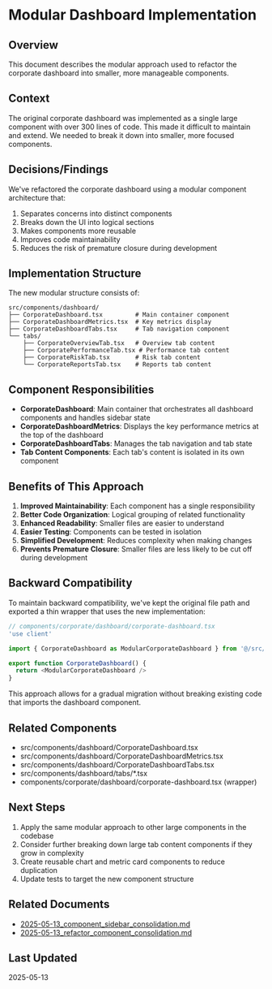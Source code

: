 # Modular Dashboard Implementation

## Overview

This document describes the modular approach used to refactor the corporate dashboard into smaller, more manageable components.

## Context

The original corporate dashboard was implemented as a single large component with over 300 lines of code. This made it difficult to maintain and extend. We needed to break it down into smaller, more focused components.

## Decisions/Findings

We've refactored the corporate dashboard using a modular component architecture that:

1. Separates concerns into distinct components
2. Breaks down the UI into logical sections
3. Makes components more reusable
4. Improves code maintainability
5. Reduces the risk of premature closure during development

## Implementation Structure

The new modular structure consists of:

```
src/components/dashboard/
├── CorporateDashboard.tsx         # Main container component
├── CorporateDashboardMetrics.tsx  # Key metrics display
├── CorporateDashboardTabs.tsx     # Tab navigation component
└── tabs/
    ├── CorporateOverviewTab.tsx   # Overview tab content
    ├── CorporatePerformanceTab.tsx # Performance tab content
    ├── CorporateRiskTab.tsx       # Risk tab content
    └── CorporateReportsTab.tsx    # Reports tab content
```

## Component Responsibilities

- **CorporateDashboard**: Main container that orchestrates all dashboard components and handles sidebar state
- **CorporateDashboardMetrics**: Displays the key performance metrics at the top of the dashboard
- **CorporateDashboardTabs**: Manages the tab navigation and tab state
- **Tab Content Components**: Each tab's content is isolated in its own component

## Benefits of This Approach

1. **Improved Maintainability**: Each component has a single responsibility
2. **Better Code Organization**: Logical grouping of related functionality
3. **Enhanced Readability**: Smaller files are easier to understand
4. **Easier Testing**: Components can be tested in isolation
5. **Simplified Development**: Reduces complexity when making changes
6. **Prevents Premature Closure**: Smaller files are less likely to be cut off during development

## Backward Compatibility

To maintain backward compatibility, we've kept the original file path and exported a thin wrapper that uses the new implementation:

```typescript
// components/corporate/dashboard/corporate-dashboard.tsx
'use client'

import { CorporateDashboard as ModularCorporateDashboard } from '@/src/components/dashboard/CorporateDashboard'

export function CorporateDashboard() {
  return <ModularCorporateDashboard />
}
```

This approach allows for a gradual migration without breaking existing code that imports the dashboard component.

## Related Components

- src/components/dashboard/CorporateDashboard.tsx
- src/components/dashboard/CorporateDashboardMetrics.tsx
- src/components/dashboard/CorporateDashboardTabs.tsx
- src/components/dashboard/tabs/*.tsx
- components/corporate/dashboard/corporate-dashboard.tsx (wrapper)

## Next Steps

1. Apply the same modular approach to other large components in the codebase
2. Consider further breaking down large tab content components if they grow in complexity
3. Create reusable chart and metric card components to reduce duplication
4. Update tests to target the new component structure

## Related Documents

- [2025-05-13_component_sidebar_consolidation.md](./2025-05-13_component_sidebar_consolidation.md)
- [2025-05-13_refactor_component_consolidation.md](./2025-05-13_refactor_component_consolidation.md)

## Last Updated

2025-05-13